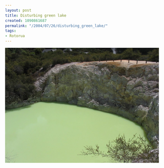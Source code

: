 ```yaml
---
layout: post
title: Disturbing green lake
created: 1090861687
permalink: "/2004/07/26/disturbing_green_lake/"
tags:
- Rotorua
---
```


<img src="/image/images/img_2508-840.jpg"/>

